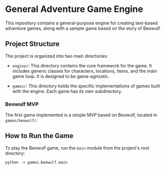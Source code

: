 # General Adventure Game Engine

This repository contains a general-purpose engine for creating text-based adventure games, along with a sample game based on the story of Beowulf.

## Project Structure

The project is organized into two main directories:

- `engine/`: This directory contains the core framework for the game. It includes generic classes for characters, locations, items, and the main game loop. It is designed to be game-agnostic.

- `games/`: This directory holds the specific implementations of games built with the engine. Each game has its own subdirectory.

### Beowulf MVP

The first game implemented is a simple MVP based on Beowulf, located in `games/beowulf/`.

## How to Run the Game

To play the Beowulf game, run the `main` module from the project's root directory:

```bash
python -m games.beowulf.main
```
